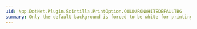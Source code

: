 ```yaml
---
uid: Npp.DotNet.Plugin.Scintilla.PrintOption.COLOURONWHITEDEFAULTBG
summary: Only the default background is forced to be white for printing.
---
```

